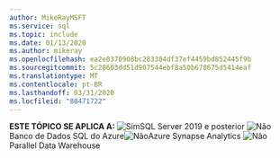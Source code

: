 ```yaml
---
author: MikeRayMSFT
ms.service: sql
ms.topic: include
ms.date: 01/13/2020
ms.author: mikeray
ms.openlocfilehash: ea2e8370908bc283384df37ef4459bd852445f9b
ms.sourcegitcommit: 5c28603dd51d907544ebf8a50b678675d5414eaf
ms.translationtype: MT
ms.contentlocale: pt-BR
ms.lasthandoff: 03/31/2020
ms.locfileid: "80471722"
---
```

<Token>**ESTE TÓPICO SE APLICA A:** ![Sim](media/yes-icon.png)SQL Server 2019 e posterior ![Não](media/no-icon.png)Banco de Dados SQL do Azure![Não](media/no-icon.png)Azure Synapse Analytics ![Não](media/no-icon.png)Parallel Data Warehouse </Token>
